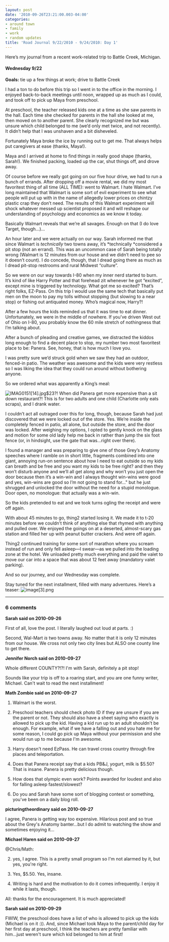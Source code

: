 ```yaml
---
layout: post
date: '2010-09-26T23:21:00.003-04:00'
categories:
- around town
- family
- work
- random updates
title: 'Road Journal 9/22/2010 - 9/24/2010: Day 1'
---
```


Here’s my journal from a recent work-related trip to Battle Creek, Michigan.  

  <h4>Wednesday 9/22</h4>

**Goals:** tie up a few things at work; drive to Battle Creek

I had a ton to do before this trip so I went in to the office in the morning. I enjoyed back-to-back meetings until noon, wrapped up as much as I could, and took off to pick up Maya from preschool. 

At preschool, the teacher released kids one at a time as she saw parents in the hall. Each time she checked for parents in the hall she looked at me, then moved on to another parent. She clearly recognized me but was unsure which child belonged to me (we’d only met twice, and not recently). It didn’t help that I was unshaven and a bit disheveled.

Fortunately Maya broke the ice by running out to get me. That always helps put caregivers at ease (thanks, Maya!).

Maya and I arrived at home to find things in really good shape (thanks, Sarah!). We finished packing, loaded up the car, shut things off, and drove away. 

Of course before we really got going on our five hour drive, we had to run a bunch of errands. After dropping off a movie rental, we did my most favoritest thing of all time (ALL TIME): went to Walmart. I hate Walmart. I’ve long maintained that Walmart is some sort of evil experiment to see what people will put up with in the name of allegedly lower prices on chintzy plastic crap they don’t need. The results of this Walmart experiment will shock whatever messed up scientist proposed it and will reshape our understanding of psychology and economics as we know it today.

Basically Walmart reveals that we’re all savages. Enough on that (I do love Target, though…)…

An hour later and we were actually on our way. Sarah informed me that since Walmart is *technically* two towns away, it’s *technically *considered a pit stop (not an errand). This was an uncommon case of Sarah being totally wrong (Walmart is 12 minutes from our house and we didn’t need to pee so it doesn’t count). I do concede, though, that I dread going there as much as I dread pit-stop restrooms and rural Midwest “culture”.    

So we were on our way towards I-80 when my inner nerd started to burn. It’s kind of like Harry Potter and that forehead zit whenever he got “excited”, except mine is triggered by technology. What got me so excited? That’s right folks, EZ-Pass. On this trip I would use the same tech that basically put men on the moon to pay my tolls without stopping (but slowing to a near stop) or fishing out antiquated money. Who’s magical now, Harry?!

After a few hours the kids reminded us that it was time to eat dinner. Unfortunately, we were in the middle of nowhere. If you’ve driven West out of Ohio on I-80, you probably know the 60 mile stretch of nothingness that I’m talking about.

After a bunch of pleading and creative games, we distracted the kiddos long enough to find a decent place to stop, my number two most favoritest place to be: Panera. See, honey, that is how much I love you.

I was pretty sure we’d struck gold when we saw they had an outdoor, fenced-in patio. The weather was awesome and the kids were very restless so I was liking the idea that they could run around without bothering anyone.

So we ordered what was apparently a King’s meal:

![IMAG0151[14].jpg](/assets/2010/IMAG0151[14].jpg)$23?! When did Panera get more expensive than a sit down restaurant?! This is for two adults and one child (Charlotte only eats scraps), and I drank water. 

I couldn’t act all outraged over this for long, though, because Sarah had just discovered that we were locked out of the store. Yes. We’re inside the completely fenced in patio, all alone, but outside the store, and the door was locked. After weighing my options, I opted to gently knock on the glass and motion for some old lady help me back in rather than jump the six foot fence (or, in hindsight, use the gate that was…right over there).

I found a manager and was preparing to give one of those Grey’s Anatomy speeches where I ramble on in short little, fragments combined into one giant, annoying run-on sentence about how I need to eat outside so my kids can breath and be free and you want my kids to be free right? and then they won’t disturb anyone and we’ll all get along and why won’t you just open the door because then it’s a win-win and I always thought win-wins were good and yes, win-wins are good so I’m not going to stand for…" but he just shrugged and unlocked the door without the need for a stupid monologue. Door open, no monologue: that actually was a win-win.

So the kids pretended to eat and we took turns ogling the receipt and were off again.

With about 45 minutes to go, thing2 started losing it. We made it to t-20 minutes before we couldn’t think of anything else that rhymed with anything and pulled over. We enjoyed the goings on at a deserted, almost-scary gas station and filled her up with peanut butter crackers. And were off again.

Thing2 continued training for some sort of marathon where you scream instead of run and only fell asleep—I swear—as we pulled into the loading zone at the hotel. We unloaded pretty much everything and paid the valet to move our car into a space that was about 12 feet away (mandatory valet parking).

And so our journey, and our Wednesday was complete.

Stay tuned for the next installment, filled with many adventures. Here’s a teaser: ![image[3].png](/assets/2010/image[3].png)

---

### 6 comments

**Sarah said on 2010-09-26**

First of all, love the post.  I literally laughed out loud at parts.  :)

Second, Wal-Mart *is* two towns away.  No matter that it is only 12 minutes from our house.  We cross not only two city lines but ALSO one county line to get there.

**Jennifer Norch said on 2010-09-27**

Whole different COUNTY?!?!  I'm with Sarah, definitely a pit stop!

Sounds like your trip is off to a roaring start, and you are one funny writer, Michael.  Can't wait to read the next installment!

**Math Zombie said on 2010-09-27**

1. Walmart is the worst.

2. Preschool teachers should check photo ID if they are unsure if you are the parent or not. They should also have a sheet saying who exactly is allowed to pick up the kid. Having a kid run up to an adult shouldn't be enough. For example, what if we have a falling out and you hate me for some reason, I could go pick up Maya without your permission and she would run up to me because I'm awesome.

3. Harry doesn't need EzPass. He can travel cross country through fire places and teleportation.

4. Does that Panera receipt say that a kids PB&J, yogurt, milk is $5.50? That is insane. Panera is pretty delicious though.

5. How does that olympic even work? Points awarded for loudest and also for falling asleep fastest/slowest?

6. Do you and Sarah have some sort of blogging contest or something, you've been on a daily blog roll.

**picturingtheordinary said on 2010-09-27**

I agree, Panera is getting way too expensive. Hilarious post and so true about the Grey's Anatomy banter...but I do admit to watching the show and sometimes enjoying it...

**Michael Haren said on 2010-09-27**

@Chris/Math:

2. yes, I agree. This is a pretty small program so I'm not alarmed by it, but yes, you're right.

4. Yes, $5.50. Yes, insane.

6. Writing is hard and the motivation to do it comes infrequently. I enjoy it while it lasts, though.

All: thanks for the encouragement. It is much appreciated!

**Sarah said on 2010-09-29**

FWIW, the preschool does have a list of who is allowed to pick up the kids (Michael is on it :)).  And, since Michael took Maya to the parent/child day for her first day at preschool, I think the teachers are pretty familiar with him...just weren't sure which kid belonged to him at first!

